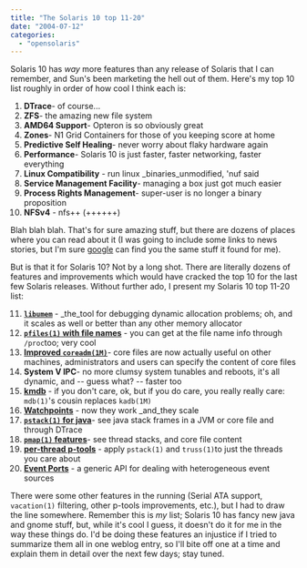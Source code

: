 ```yaml
---
title: "The Solaris 10 top 11-20"
date: "2004-07-12"
categories: 
  - "opensolaris"
---
```


Solaris 10 has _way_ more features than any release of Solaris that I can remember, and Sun's been marketing the hell out of them. Here's my top 10 list roughly in order of how cool I think each is:

1. **DTrace**\- of course...
2. **ZFS**\- the amazing new file system
3. **AMD64 Support**\- Opteron is so obviously great
4. **Zones**\- N1 Grid Containers for those of you keeping score at home
5. **Predictive Self Healing**\- never worry about flaky hardware again
6. **Performance**\- Solaris 10 is just faster, faster networking, faster everything
7. **Linux Compatibility** - run linux _binaries_unmodified, 'nuf said
8. **Service Management Facility**\- managing a box just got much easier
9. **Process Rights Management**\- super-user is no longer a binary proposition
10. **NFSv4** - nfs++ (++++++)

Blah blah blah. That's for sure amazing stuff, but there are dozens of places where you can read about it (I was going to include some links to news stories, but I'm sure [google](http://www.google.com) can find you the same stuff it found for me).

But is that it for Solaris 10? Not by a long shot. There are literally dozens of features and improvements which would have cracked the top 10 for the last few Solaris releases. Without further ado, I present my Solaris 10 top 11-20 list:

11. [**`libumem`**](http://dtrace.org/blogs/ahl/2004/07/13/number-11-of-20-libumem/) - _the_tool for debugging dynamic allocation problems; oh, and it scales as well or better than any other memory allocator
12. [**`pfiles(1)` with file names**](http://dtrace.org/blogs/ahl/2004/07/13/number-12-of-20-file-names-in-pfiles1/) - you can get at the file name info through `/proc`too; very cool
13. [**Improved `coreadm(1M)`**](http://dtrace.org/blogs/ahl/2004/07/15/number-13-of-20-core-file-improvements/)\- core files are now actually useful on other machines, administrators and users can specify the content of core files
14. **System V IPC**\- no more clumsy system tunables and reboots, it's all dynamic, and -- guess what? -- faster too
15. [**kmdb**](http://dtrace.org/blogs/ahl/2004/08/23/solaris-10-top-11-20-number-15-kmdb/) - if you don't care, ok, but if you do care, you really really care: `mdb(1)`'s cousin replaces `kadb(1M)`
16. [**Watchpoints**](http://dtrace.org/blogs/ahl/2004/07/18/number-16-of-20-improved-watchpoints/) - now they work _and_they scale
17. [**`pstack(1)` for java**](http://dtrace.org/blogs/ahl/2004/07/20/number-17-of-20-java-stack-traces/)\- see java stack frames in a JVM or core file and through DTrace
18. [**`pmap(1)` features**](http://dtrace.org/blogs/ahl/2004/07/17/number-18-of-20-pmap1-improvements/)\- see thread stacks, and core file content
19. [**per-thread p-tools**](http://dtrace.org/blogs/ahl/2004/08/06/number-19-of-20-per-thread-p-tools/) - apply `pstack(1)` and `truss(1)`to just the threads you care about
20. [**Event Ports**](http://dtrace.org/blogs/ahl/2004/07/21/number-20-of-20-event-ports/) - a generic API for dealing with heterogeneous event sources

There were some other features in the running (Serial ATA support, `vacation(1)` filtering, other p-tools improvements, etc.), but I had to draw the line somewhere. Remember this is _my_ list; Solaris 10 has fancy new java and gnome stuff, but, while it's cool I guess, it doesn't do it for me in the way these things do. I'd be doing these features an injustice if I tried to summarize them all in one weblog entry, so I'll bite off one at a time and explain them in detail over the next few days; stay tuned.
